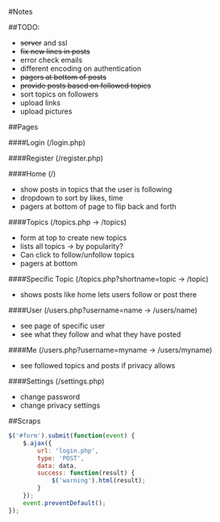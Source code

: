 #Notes

##TODO:
 - ~~server~~ and ssl
 - ~~fix new lines in posts~~
 - error check emails
 - different encoding on authentication
 - ~~pagers at bottom of posts~~
 - ~~provide posts based on followed topics~~
 - sort topics on followers
 - upload links
 - upload pictures

##Pages

####Login (/login.php)

####Register (/register.php)

####Home (/)
 - show posts in topics that the user is following
 - dropdown to sort by likes, time
 - pagers at bottom of page to flip back and forth

####Topics (/topics.php -> /topics)
 - form at top to create new topics 
 - lists all topics -> by popularity?
 - Can click to follow/unfollow topics
 - pagers at bottom

####Specific Topic (/topics.php?shortname=topic -> /topic)
 - shows posts like home lets users follow or post there

####User (/users.php?username=name -> /users/name)
 - see page of specific user
 - see what they follow and what they have posted

####Me (/users.php?username=myname -> /users/myname)
 - see followed topics and posts if privacy allows

####Settings (/settings.php)
 - change password
 - change privacy settings

##Scraps

```javascript
$('#form').submit(function(event) {   
    $.ajax({
        url: 'login.php',
        type: 'POST',
        data: data,
        success: function(result) {
            $('warning').html(result);
        }
    });
    event.preventDefault();
});
```
